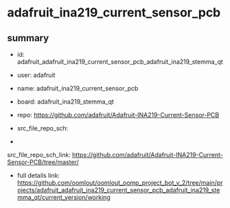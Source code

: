 # adafruit_ina219_current_sensor_pcb
 
## summary 
* id: adafruit_adafruit_ina219_current_sensor_pcb_adafruit_ina219_stemma_qt
* user: adafruit
* name: adafruit_ina219_current_sensor_pcb
* board: adafruit_ina219_stemma_qt
* repo: https://github.com/adafruit/Adafruit-INA219-Current-Sensor-PCB



* src_file_repo_sch: 
*
 src_file_repo_sch_link: https://github.com/adafruit/Adafruit-INA219-Current-Sensor-PCB/tree/master/
* full details link: https://github.com/oomlout/oomlout_oomp_project_bot_v_2/tree/main/projects/adafruit_adafruit_ina219_current_sensor_pcb_adafruit_ina219_stemma_qt/current_version/working  






